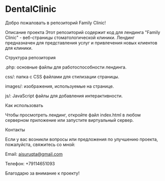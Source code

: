 # DentalClinic
Добро пожаловать в репозиторий Family Clinic!

Описание проекта
Этот репозиторий содержит код для лендинга "Family Clinic" - веб-страницы стоматологической клиники. Лендинг предназначен для представления услуг и привлечения новых клиентов для клиники.

Структура репозитория

.php: основные файлы для работоспособности лендинга.

css/: папка с CSS файлами для стилизации страницы.

images/: изображения, используемые на странице.

js/: JavaScript файлы для добавления интерактивности.

Как использовать

Чтобы просмотреть лендинг, откройте файл index.html в любом серверном приложение или запустите виртуальный сервер. 

Контакты

Если у вас возникли вопросы или предложения по улучшению проекта, пожалуйста, свяжитесь со мной:

Email: aisuruqta@gmail.com

Телефон: +79114651093

Благодарю за внимание к проекту!
